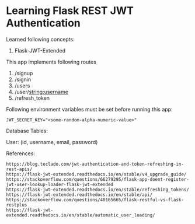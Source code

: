 # Learning Flask REST JWT Authentication

Learned following concepts:
1. Flask-JWT-Extended 

This app implements following routes
1. /signup
2. /signin
3. /users
4. /user/<string:username>
5. /refresh_token 

Following environment variables must be set before running this app:
```buildoutcfg
JWT_SECRET_KEY="<some-random-alpha-numeric-value>"
```

Database Tables:

User: (id, username, email, password)

References:
```buildoutcfg
https://blog.teclado.com/jwt-authentication-and-token-refreshing-in-rest-apis/
https://flask-jwt-extended.readthedocs.io/en/stable/v4_upgrade_guide/
https://stackoverflow.com/questions/66279295/flask-app-doent-register-jwt-user-lookup-loader-flask-jwt-extended
https://flask-jwt-extended.readthedocs.io/en/stable/refreshing_tokens/
https://flask-jwt-extended.readthedocs.io/en/stable/api/
https://stackoverflow.com/questions/40165665/flask-restful-vs-flask-restplus
https://flask-jwt-extended.readthedocs.io/en/stable/automatic_user_loading/
```
